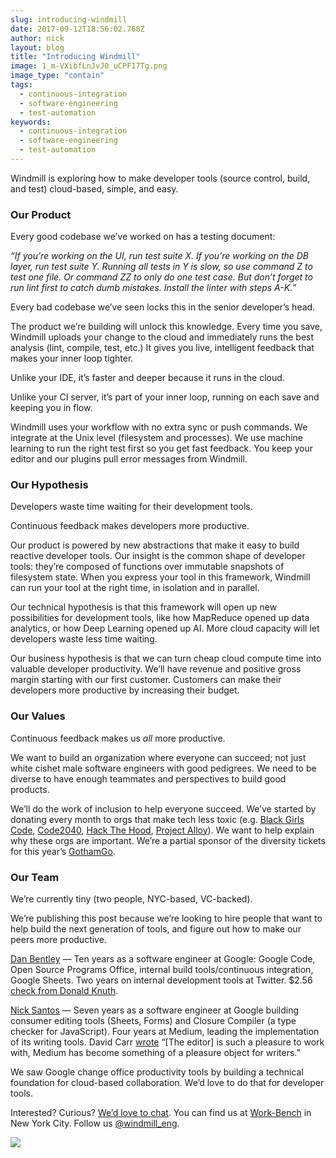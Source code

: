 ```yaml
---
slug: introducing-windmill
date: 2017-09-12T18:56:02.768Z
author: nick
layout: blog
title: "Introducing Windmill"
image: 1_m-VXibfLnJvJ0_uCPF17Tg.png
image_type: "contain"
tags:
  - continuous-integration
  - software-engineering
  - test-automation
keywords:
  - continuous-integration
  - software-engineering
  - test-automation
---
```


Windmill is exploring how to make developer tools (source control, build, and test) cloud-based, simple, and easy.

### Our Product

Every good codebase we’ve worked on has a testing document:

*“If you’re working on the UI, run test suite X. If you’re working on the DB layer, run test suite Y. Running all tests in Y is slow, so use command Z to test one file. Or command ZZ to only do one test case. But don’t forget to run lint first to catch dumb mistakes. Install the linter with steps A-K.”*

Every bad codebase we’ve seen locks this in the senior developer’s head.

The product we’re building will unlock this knowledge. Every time you save, Windmill uploads your change to the cloud and immediately runs the best analysis (lint, compile, test, etc.) It gives you live, intelligent feedback that makes your inner loop tighter.

Unlike your IDE, it’s faster and deeper because it runs in the cloud.

Unlike your CI server, it’s part of your inner loop, running on each save and keeping you in flow.

Windmill uses your workflow with no extra sync or push commands. We integrate at the Unix level (filesystem and processes). We use machine learning to run the right test first so you get fast feedback. You keep your editor and our plugins pull error messages from Windmill.

### Our Hypothesis

Developers waste time waiting for their development tools.

Continuous feedback makes developers more productive.

Our product is powered by new abstractions that make it easy to build reactive developer tools. Our insight is the common shape of developer tools: they’re composed of functions over immutable snapshots of filesystem state. When you express your tool in this framework, Windmill can run your tool at the right time, in isolation and in parallel.

Our technical hypothesis is that this framework will open up new possibilities for development tools, like how MapReduce opened up data analytics, or how Deep Learning opened up AI. More cloud capacity will let developers waste less time waiting.

Our business hypothesis is that we can turn cheap cloud compute time into valuable developer productivity. We’ll have revenue and positive gross margin starting with our first customer. Customers can make their developers more productive by increasing their budget.

### Our Values

Continuous feedback makes us *all* more productive.

We want to build an organization where everyone can succeed; not just white cishet male software engineers with good pedigrees. We need to be diverse to have enough teammates and perspectives to build good products.

We’ll do the work of inclusion to help everyone succeed. We’ve started by donating every month to orgs that make tech less toxic (e.g. [Black Girls Code](http://www.blackgirlscode.com/), [Code2040](http://www.code2040.org/), [Hack The Hood](http://www.hackthehood.org/), [Project Alloy](http://projectalloy.org/)). We want to help explain why these orgs are important. We’re a partial sponsor of the diversity tickets for this year’s [GothamGo](http://gothamgo.com).

### Our Team

We’re currently tiny (two people, NYC-based, VC-backed).

We’re publishing this post because we’re looking to hire people that want to help build the next generation of tools, and figure out how to make our peers more productive.

[Dan Bentley](https://twitter.com/dbentley) — Ten years as a software engineer at Google: Google Code, Open Source Programs Office, internal build tools/continuous integration, Google Sheets. Two years on internal development tools at Twitter. $2.56 [check from Donald Knuth](https://en.wikipedia.org/wiki/Knuth_reward_check).

[Nick Santos](https://twitter.com/nicksantos) — Seven years as a software engineer at Google building consumer editing tools (Sheets, Forms) and Closure Compiler (a type checker for JavaScript). Four years at Medium, leading the implementation of its writing tools. David Carr [wrote](https://www.nytimes.com/2014/05/26/business/media/a-platform-and-blogging-tool-medium-charms-writers.html?_r=0) “[The editor] is such a pleasure to work with, Medium has become something of a pleasure object for writers.”

We saw Google change office productivity tools by building a technical foundation for cloud-based collaboration. We’d love to do that for developer tools.

Interested? Curious? [We’d love to chat](https://windmill.engineering/contact). You can find us at [Work-Bench](https://www.work-bench.com/) in New York City. Follow us [@windmill_eng](https://twitter.com/windmill_eng).

![](/assets/images/introducing-windmill/1*yD6p1m8vR9yAS8ciOzl0zQ@2x.png)
